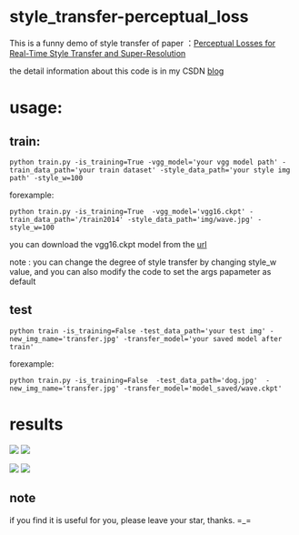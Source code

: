 # style_transfer-perceptual_loss
This is a funny demo of style transfer of paper ：[Perceptual Losses for Real-Time Style Transfer and Super-Resolution](https://arxiv.org/abs/1603.08155)

the detail information about this code is in my CSDN [blog](http://blog.csdn.net/qq_25737169/article/details/79192211)

# usage:
## train:
```
python train.py -is_training=True -vgg_model='your vgg model path' -train_data_path='your train dataset' -style_data_path='your style img path' -style_w=100 
```
forexample:
```
python train.py -is_training=True  -vgg_model='vgg16.ckpt' -train_data_path='/train2014' -style_data_path='img/wave.jpg' -style_w=100
```
you can download the vgg16.ckpt model from the [url](http://download.tensorflow.org/models/vgg_16_2016_08_28.tar.gz)


note : you can change the degree of style transfer by changing style_w value, 
and you can also modify the code to set the args papameter as default


## test
```
python train -is_training=False -test_data_path='your test img' -new_img_name='transfer.jpg' -transfer_model='your saved model after train'
```
forexample:
```
python train.py -is_training=False  -test_data_path='dog.jpg'  -new_img_name='transfer.jpg' -transfer_model='model_saved/wave.ckpt'
```

# results
![](https://github.com/LDOUBLEV/style_transfer-perceptual_loss/blob/master/dog.jpg)
![](https://github.com/LDOUBLEV/style_transfer-perceptual_loss/blob/master/dog-transfer.png)

![](https://github.com/LDOUBLEV/style_transfer-perceptual_loss/blob/master/scene.jpg)
![](https://github.com/LDOUBLEV/style_transfer-perceptual_loss/blob/master/scene-transfer.png)

## note
if you find it is useful for you, please leave your star, thanks. =_=
